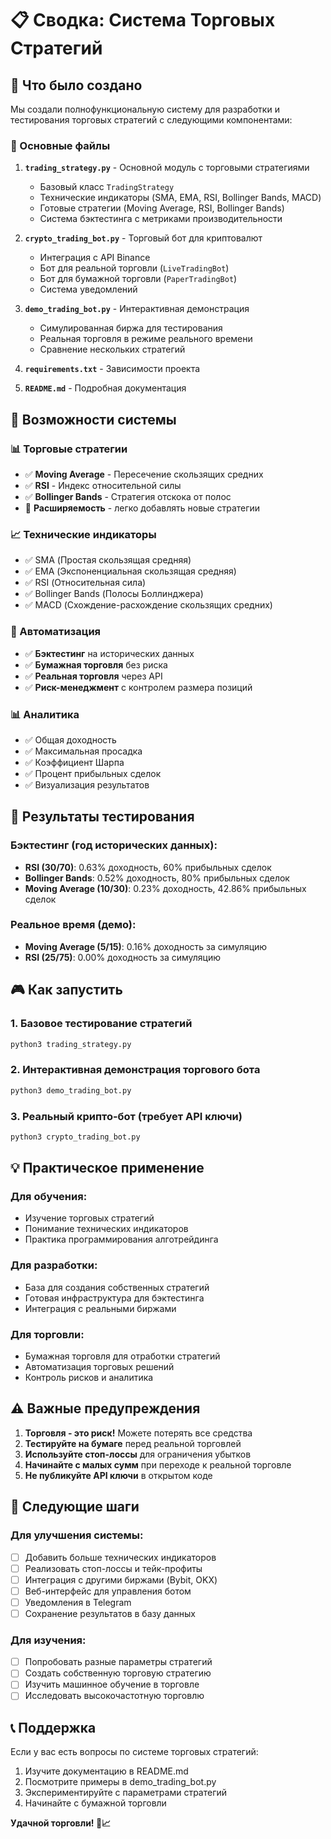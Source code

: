 # 📋 Сводка: Система Торговых Стратегий

## 🎯 Что было создано

Мы создали полнофункциональную систему для разработки и тестирования торговых стратегий с следующими компонентами:

### 📁 Основные файлы

1. **`trading_strategy.py`** - Основной модуль с торговыми стратегиями
   - Базовый класс `TradingStrategy`
   - Технические индикаторы (SMA, EMA, RSI, Bollinger Bands, MACD)
   - Готовые стратегии (Moving Average, RSI, Bollinger Bands)
   - Система бэктестинга с метриками производительности

2. **`crypto_trading_bot.py`** - Торговый бот для криптовалют
   - Интеграция с API Binance
   - Бот для реальной торговли (`LiveTradingBot`)
   - Бот для бумажной торговли (`PaperTradingBot`)
   - Система уведомлений

3. **`demo_trading_bot.py`** - Интерактивная демонстрация
   - Симулированная биржа для тестирования
   - Реальная торговля в режиме реального времени
   - Сравнение нескольких стратегий

4. **`requirements.txt`** - Зависимости проекта

5. **`README.md`** - Подробная документация

## 🚀 Возможности системы

### 📊 Торговые стратегии
- ✅ **Moving Average** - Пересечение скользящих средних
- ✅ **RSI** - Индекс относительной силы
- ✅ **Bollinger Bands** - Стратегия отскока от полос
- 🔧 **Расширяемость** - легко добавлять новые стратегии

### 📈 Технические индикаторы
- ✅ SMA (Простая скользящая средняя)
- ✅ EMA (Экспоненциальная скользящая средняя) 
- ✅ RSI (Относительная сила)
- ✅ Bollinger Bands (Полосы Боллинджера)
- ✅ MACD (Схождение-расхождение скользящих средних)

### 🤖 Автоматизация
- ✅ **Бэктестинг** на исторических данных
- ✅ **Бумажная торговля** без риска
- ✅ **Реальная торговля** через API
- ✅ **Риск-менеджмент** с контролем размера позиций

### 📊 Аналитика
- ✅ Общая доходность
- ✅ Максимальная просадка  
- ✅ Коэффициент Шарпа
- ✅ Процент прибыльных сделок
- ✅ Визуализация результатов

## 🧪 Результаты тестирования

### Бэктестинг (год исторических данных):
- **RSI (30/70)**: 0.63% доходность, 60% прибыльных сделок
- **Bollinger Bands**: 0.52% доходность, 80% прибыльных сделок  
- **Moving Average (10/30)**: 0.23% доходность, 42.86% прибыльных сделок

### Реальное время (демо):
- **Moving Average (5/15)**: 0.16% доходность за симуляцию
- **RSI (25/75)**: 0.00% доходность за симуляцию

## 🎮 Как запустить

### 1. Базовое тестирование стратегий
```bash
python3 trading_strategy.py
```

### 2. Интерактивная демонстрация торгового бота  
```bash
python3 demo_trading_bot.py
```

### 3. Реальный крипто-бот (требует API ключи)
```bash
python3 crypto_trading_bot.py
```

## 💡 Практическое применение

### Для обучения:
- Изучение торговых стратегий
- Понимание технических индикаторов
- Практика программирования алготрейдинга

### Для разработки:
- База для создания собственных стратегий
- Готовая инфраструктура для бэктестинга
- Интеграция с реальными биржами

### Для торговли:
- Бумажная торговля для отработки стратегий
- Автоматизация торговых решений
- Контроль рисков и аналитика

## ⚠️ Важные предупреждения

1. **Торговля - это риск!** Можете потерять все средства
2. **Тестируйте на бумаге** перед реальной торговлей
3. **Используйте стоп-лоссы** для ограничения убытков
4. **Начинайте с малых сумм** при переходе к реальной торговле
5. **Не публикуйте API ключи** в открытом коде

## 🎯 Следующие шаги

### Для улучшения системы:
- [ ] Добавить больше технических индикаторов
- [ ] Реализовать стоп-лоссы и тейк-профиты
- [ ] Интеграция с другими биржами (Bybit, OKX)
- [ ] Веб-интерфейс для управления ботом
- [ ] Уведомления в Telegram
- [ ] Сохранение результатов в базу данных

### Для изучения:
- [ ] Попробовать разные параметры стратегий
- [ ] Создать собственную торговую стратегию
- [ ] Изучить машинное обучение в торговле
- [ ] Исследовать высокочастотную торговлю

## 📞 Поддержка

Если у вас есть вопросы по системе торговых стратегий:
1. Изучите документацию в README.md
2. Посмотрите примеры в demo_trading_bot.py  
3. Экспериментируйте с параметрами стратегий
4. Начинайте с бумажной торговли

**Удачной торговли! 🚀📈**